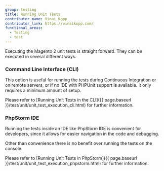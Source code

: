 ```yaml
---
group: testing
title: Running Unit Tests
contributor_name: Vinai Kopp
contributor_link: https://vinaikopp.com/
functional_areas:
  - Testing
  - test
---
```


Executing the Magento 2 unit tests is straight forward.
They can be executed in several different ways.

### Command Line Interface (CLI)

This option is useful for running the tests during Continuous Integration or on remote servers, or if no IDE with PHPUnit support is available. It only requires a minimum amount of setup.

Please refer to [Running Unit Tests in the CLI]({{ page.baseurl }}/test/unit/unit_test_execution_cli.html) for further information.

### PhpStorm IDE

Running the tests inside an IDE like PhpStorm IDE is convenient for developers, since it allows for easier navigation in the code and debugging.

Other than convenience there is no benefit over running the tests on the console.

Please refer to [Running Unit Tests in PhpStorm]({{ page.baseurl }}/test/unit/unit_test_execution_phpstorm.html) for further information.
